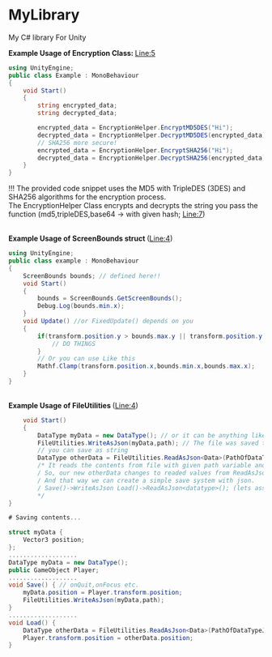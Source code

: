 # MyLibrary
My C# library For Unity 
<br>

<strong> Example Usage of Encryption Class: </strong> <a href="https://github.com/zyr1on/MyLibrary/blob/main/Lib/EncryptionHelper.cs#L5">Line:5</a>
```cs
using UnityEngine;
public class Example : MonoBehaviour
{
    void Start()
    {
        string encrypted_data;
        string decrypted_data;

        encrypted_data = EncryptionHelper.EncryptMD5DES("Hi");
        decrypted_data = EncryptionHelper.DecryptMD5DES(encrypted_data);
        // SHA256 more secure!
        encrypted_data = EncryptionHelper.EncryptSHA256("Hi");
        decrypted_data = EncryptionHelper.DecryptSHA256(encrypted_data);
    }
}
```
!!! The provided code snippet uses the MD5 with TripleDES (3DES) and SHA256 algorithms for the encryption process. <br>The EncryptionHelper Class encrypts and decrypts the string you pass the function (md5,tripleDES,base64 -> 
with given hash; <a href="https://github.com/zyr1on/MyLibrary/blob/main/Lib/EncryptionHelper.cs#L7">Line:7</a>)

<br>
<strong>Example <strong>Usage</strong> of ScreenBounds struct </strong>(<a href="https://github.com/zyr1on/MyLibrary/blob/main/Lib/ScreenBounds.cs#L4">Line:4</a>) 

```cs
using UnityEngine;
public class example : MonoBehaviour
{
    ScreenBounds bounds; // defined here!!
    void Start()
    {
        bounds = ScreenBounds.GetScreenBounds();
        Debug.Log(bounds.min.x);
    }
    void Update() //or FixedUpdate() depends on you
    {
        if(transform.position.y > bounds.max.y || transform.position.y < bounds.min.y) { // its more like if the y coordinate of the gameObject(this) exceeds the limit
            // DO THINGS
        }
        // Or you can use Like this
        Mathf.Clamp(transform.position.x,bounds.min.x,bounds.max.x);
    }
}
```

<br>
<strong>Example <strong>Usage</strong> of FileUtilities </strong>(<a href="https://github.com/zyr1on/MyLibrary/blob/main/Lib/FileUtilities.cs#L4">Line:4</a>) 

```cs
    void Start()
    {
        DataType myData = new DataType(); // or it can be anything like struct, enum, string...
        FileUtilities.WriteAsJson(myData,path); // The file was saved to given path as json as obj type.
        // you can save as string
        DataType otherData = FileUtilities.ReadAsJson<Data>(PathOfDataTypeJson);
        /* It reads the contents from file with given path variable and then assigns it to the other "otherData variable" with its own type.
        / So, our new otherData changes to readed values from ReadAsJson.
        / And that way we can create a simple save system with json.
        / Save()->WriteAsJson Load()->ReadAsJson<datatype>(); (lets assume datatype is a collection of variableas of our game datas).
        */
}

# Saving contents...

struct myData {
	Vector3 position;
};
...................
DataType myData = new DataType();
public GameObject Player;
...................
void Save() { // onQuit,onFocus etc.
	myData.position = Player.transform.position;
	FileUtilities.WriteAsJson(myData,path);
}
...................
void Load() {
	DataType otherData = FileUtilities.ReadAsJson<Data>(PathOfDataTypeJson);
	Player.transform.position = otherData.position;
}   

```

